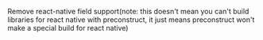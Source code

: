 Remove react-native field support(note: this doesn't mean you can't build libraries for react native with preconstruct, it just means preconstruct won't make a special build for react native)